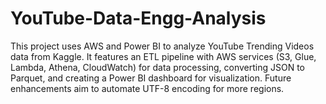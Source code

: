 # YouTube-Data-Engg-Analysis
This project uses AWS and Power BI to analyze YouTube Trending Videos data from Kaggle. It features an ETL pipeline with AWS services (S3, Glue, Lambda, Athena, CloudWatch) for data processing, converting JSON to Parquet, and creating a Power BI dashboard for visualization. Future enhancements aim to automate UTF-8 encoding for more regions.
